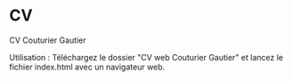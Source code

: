 # CV
CV Couturier Gautier  
  
Utilisation :
Téléchargez le dossier "CV web Couturier Gautier" et lancez le fichier index.html avec un navigateur web.
